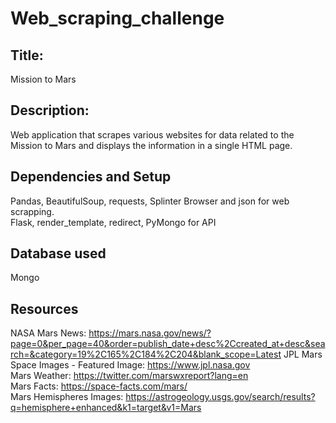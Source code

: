 # Web_scraping_challenge

## Title:
Mission to Mars

## Description:
Web application that scrapes various websites for data related to the Mission to Mars and displays the information in a single HTML page.

## Dependencies and Setup
Pandas, BeautifulSoup, requests, Splinter Browser and json for web scrapping.                                                                            
Flask, render_template, redirect, PyMongo for API                                                                                             

## Database used 
Mongo 

## Resources
NASA Mars News: https://mars.nasa.gov/news/?page=0&per_page=40&order=publish_date+desc%2Ccreated_at+desc&search=&category=19%2C165%2C184%2C204&blank_scope=Latest
JPL Mars Space Images - Featured Image: https://www.jpl.nasa.gov                                                                                        
Mars Weather: https://twitter.com/marswxreport?lang=en                                                                                              
Mars Facts: https://space-facts.com/mars/                                                                                                         
Mars Hemispheres Images: https://astrogeology.usgs.gov/search/results?q=hemisphere+enhanced&k1=target&v1=Mars
 
